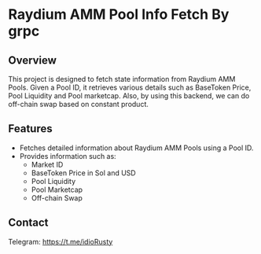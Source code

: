 # Raydium AMM Pool Info Fetch By grpc

## Overview

This project is designed to fetch state information from Raydium AMM Pools. Given a Pool ID, it retrieves various details such as BaseToken Price, Pool Liquidity and Pool marketcap. Also, by using this backend, we can do off-chain swap based on constant product.

## Features

- Fetches detailed information about Raydium AMM Pools using a Pool ID.
- Provides information such as:
  - Market ID
  - BaseToken Price in Sol and USD
  - Pool Liquidity
  - Pool Marketcap
  - Off-chain Swap

## Contact
Telegram: https://t.me/idioRusty

